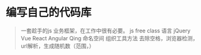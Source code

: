 # 编写自己的代码库

> 一套趁手的js 业务框架，在工作中很有必要。
> js free class 语言
  jQuery Vue React Angular
  Qing 命名空间 组织工具方法
  去除空格，浏览器检测，url解析，生成随机数（范围，）
  
